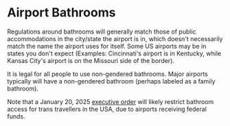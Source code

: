 # Airport Bathrooms

Regulations around bathrooms will generally match those of public
accommodations in the city/state the airport is in, which doesn't
necessarily match the name the airport uses for itself.  Some US airports
may be in states you don't expect (Examples: Cincinnati's airport is in
Kentucky, while Kansas City's airport is on the Missouri side of the
border).

It is legal for all people to use non-gendered bathrooms.  Major
airports typically will have a non-gendered bathroom (perhaps labeled as
a family bathroom).

Note that a January 20, 2025 [executive
order](https://www.whitehouse.gov/presidential-actions/2025/01/defending-women-from-gender-ideology-extremism-and-restoring-biological-truth-to-the-federal-government/)
will likely restrict bathroom access for trans travellers in the USA,
due to airports receiving federal funds.
